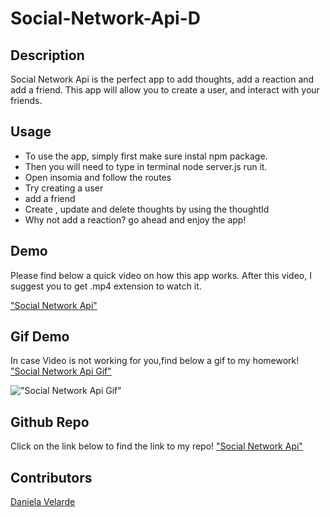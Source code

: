 # Social-Network-Api-D

## Description
Social Network Api is the perfect app to add thoughts, add a reaction and add a friend. This app will allow you to create a user, and interact with your friends.

## Usage

* To use the app, simply first make sure instal npm package.
* Then you will need to type in terminal node server.js run it.
* Open insomia and follow the routes
* Try creating a user
* add a friend
* Create , update and delete thoughts by using the thoughtId
* Why not add a reaction? go ahead and enjoy the app!
## Demo
Please find below a quick video on how this app works. After this video, I suggest you to get .mp4 extension to watch it.


["Social Network Api"](./demos/social%20api.mp4)

## Gif Demo
In case Video is not working for you,find below a gif to my homework!
["Social Network Api Gif"](./demos/social-api.gif)







!["Social Network Api Gif"](./demos/social-api.gif)

## Github Repo
Click on the link below to find the link to my repo!
["Social Network Api"](https://github.com/davelarde/Social-Network-Api-D.git)



## Contributors 
[Daniela Velarde](https://www.linkedin.com/in/daniela-velarde-8baa13141/)


